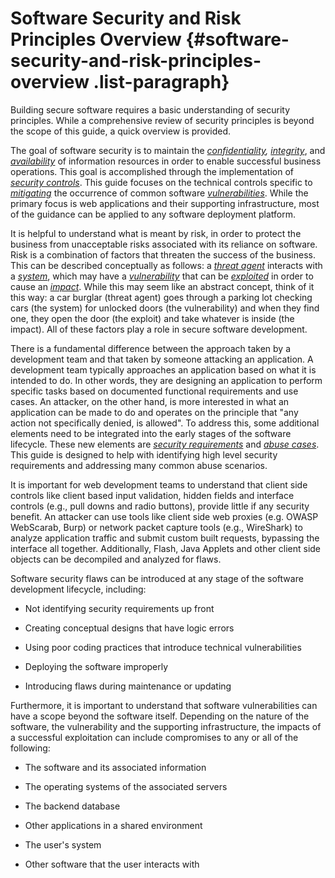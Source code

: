 # Software Security and Risk Principles Overview {#software-security-and-risk-principles-overview .list-paragraph}

Building secure software requires a basic understanding of security
principles. While a comprehensive review of security principles is
beyond the scope of this guide, a quick overview is provided.

The goal of software security is to maintain the
*[confidentiality](#Confidentiality), [integrity](#Integrity)*, and
[*availability*](#Availability) of information resources in order to
enable successful business operations. This goal is accomplished through
the implementation of [*security controls*](#Security_Controls). This
guide focuses on the technical controls specific to
[*mitigating*](#Mitigate) the occurrence of common software
[*vulnerabilities*](#Vulnerability). While the primary focus is web
applications and their supporting infrastructure, most of the guidance
can be applied to any software deployment platform.

It is helpful to understand what is meant by risk, in order to protect
the business from unacceptable risks associated with its reliance on
software. Risk is a combination of factors that threaten the success of
the business. This can be described conceptually as follows: a [*threat
agent*](#Threat_Agent) interacts with a [*system*](#System), which may
have a *[vulnerability](#Vulnerability)* that can be
[*exploited*](#Exploit) in order to cause an [*impact*](#Impact). While
this may seem like an abstract concept, think of it this way: a car
burglar (threat agent) goes through a parking lot checking cars (the
system) for unlocked doors (the vulnerability) and when they find one,
they open the door (the exploit) and take whatever is inside (the
impact). All of these factors play a role in secure software
development.

There is a fundamental difference between the approach taken by a
development team and that taken by someone attacking an application. A
development team typically approaches an application based on what it is
intended to do. In other words, they are designing an application to
perform specific tasks based on documented functional requirements and
use cases. An attacker, on the other hand, is more interested in what an
application can be made to do and operates on the principle that \"any
action not specifically denied, is allowed\". To address this, some
additional elements need to be integrated into the early stages of the
software lifecycle. These new elements are [*security
requirements*](#Security_Requirements) and [*abuse cases*](#Abuse_Case).
This guide is designed to help with identifying high level security
requirements and addressing many common abuse scenarios.

It is important for web development teams to understand that client side
controls like client based input validation, hidden fields and interface
controls (e.g., pull downs and radio buttons), provide little if any
security benefit. An attacker can use tools like client side web proxies
(e.g. OWASP WebScarab, Burp) or network packet capture tools (e.g.,
WireShark) to analyze application traffic and submit custom built
requests, bypassing the interface all together. Additionally, Flash,
Java Applets and other client side objects can be decompiled and
analyzed for flaws.

Software security flaws can be introduced at any stage of the software
development lifecycle, including:

-   Not identifying security requirements up front

-   Creating conceptual designs that have logic errors

-   Using poor coding practices that introduce technical vulnerabilities

-   Deploying the software improperly

-   Introducing flaws during maintenance or updating

Furthermore, it is important to understand that software vulnerabilities
can have a scope beyond the software itself. Depending on the nature of
the software, the vulnerability and the supporting infrastructure, the
impacts of a successful exploitation can include compromises to any or
all of the following:

-   The software and its associated information

-   The operating systems of the associated servers

-   The backend database

-   Other applications in a shared environment

-   The user\'s system

-   Other software that the user interacts with
